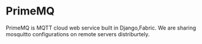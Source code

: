 # PrimeMQ
PrimeMQ is MQTT cloud web service built in Django,Fabric.
We are sharing mosquitto configurations on remote servers distriburtely.

